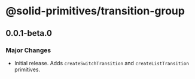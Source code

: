 # @solid-primitives/transition-group

## 0.0.1-beta.0

### Major Changes

- Initial release. Adds `createSwitchTransition` and `createListTransition` primitives.
